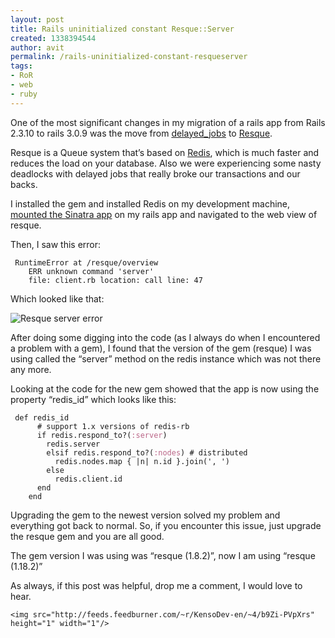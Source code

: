 ```yaml
---
layout: post
title: Rails uninitialized constant Resque::Server
created: 1338394544
author: avit
permalink: /rails-uninitialized-constant-resqueserver
tags:
- RoR
- web
- ruby
---
```

<p>One of the most significant changes in my migration of a rails app from Rails 2.3.10 to rails 3.0.9 was the move from <a href='https://github.com/collectiveidea/delayed_job'>delayed_jobs</a> to <a href='https://github.com/defunkt/resque'>Resque</a>.</p>

<p>Resque is a Queue system that’s based on <a href='http://redis.io/'>Redis</a>, which is much faster and reduces the load on your database. Also we were experiencing some nasty deadlocks with delayed jobs that really broke our transactions and our backs.</p>

<p>I installed the gem and installed Redis on my development machine, <a href='http://www.kensodev.com/2011/08/22/mount-a-sinatra-app-on-your-ruby-on-rails-3-application/'>mounted the Sinatra app</a> on my rails app and navigated to the web view of resque.</p>

<p>Then, I saw this error:</p>
<div class='highlight'><pre><code class='bash'>	RuntimeError at /resque/overview
	ERR unknown <span class='nb'>command</span> <span class='s1'>'server'</span>
	file: client.rb location: call line: 47
</code></pre>
</div>
<p>Which looked like that:</p>

<p><img alt='Resque server error' src='http://f.cl.ly/items/3A3w351J1y2g2h1E0k1H/Screen%20Shot%202011-08-29%20at%207.44.00%20PM.png' /></p>

<p>After doing some digging into the code (as I always do when I encountered a problem with a gem), I found that the version of the gem (resque) I was using called the “server” method on the redis instance which was not there any more.</p>

<p>Looking at the code for the new gem showed that the app is now using the property “redis_id” which looks like this:</p>
<div class='highlight'><pre><code class='ruby'>	<span class='k'>def</span> <span class='nf'>redis_id</span>
	  <span class='c1'># support 1.x versions of redis-rb</span>
	  <span class='k'>if</span> <span class='n'>redis</span><span class='o'>.</span><span class='n'>respond_to?</span><span class='p'>(</span><span class='ss'>:server</span><span class='p'>)</span>
	    <span class='n'>redis</span><span class='o'>.</span><span class='n'>server</span>
	    <span class='k'>elsif</span> <span class='n'>redis</span><span class='o'>.</span><span class='n'>respond_to?</span><span class='p'>(</span><span class='ss'>:nodes</span><span class='p'>)</span> <span class='c1'># distributed</span>
	      <span class='n'>redis</span><span class='o'>.</span><span class='n'>nodes</span><span class='o'>.</span><span class='n'>map</span> <span class='p'>{</span> <span class='o'>|</span><span class='n'>n</span><span class='o'>|</span> <span class='n'>n</span><span class='o'>.</span><span class='n'>id</span> <span class='p'>}</span><span class='o'>.</span><span class='n'>join</span><span class='p'>(</span><span class='s1'>', '</span><span class='p'>)</span>
	    <span class='k'>else</span>
	      <span class='n'>redis</span><span class='o'>.</span><span class='n'>client</span><span class='o'>.</span><span class='n'>id</span>
	  <span class='k'>end</span>
	<span class='k'>end</span>
</code></pre>
</div>
<p>Upgrading the gem to the newest version solved my problem and everything got back to normal. So, if you encounter this issue, just upgrade the resque gem and you are all good.</p>

<p>The gem version I was using was “resque (1.8.2)”, now I am using “resque (1.18.2)”</p>

<p>As always, if this post was helpful, drop me a comment, I would love to hear.</p>
      
    <img src="http://feeds.feedburner.com/~r/KensoDev-en/~4/b9Zi-PVpXrs" height="1" width="1"/>
